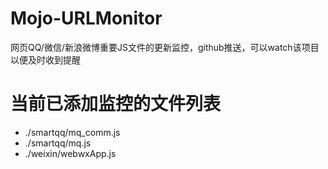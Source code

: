 # Mojo-URLMonitor
网页QQ/微信/新浪微博重要JS文件的更新监控，github推送，可以watch该项目以便及时收到提醒
# 当前已添加监控的文件列表
* ./smartqq/mq_comm.js
* ./smartqq/mq.js
* ./weixin/webwxApp.js
